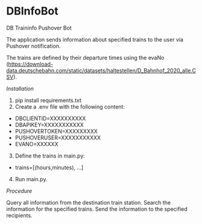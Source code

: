# DBInfoBot
DB Traininfo Pushover Bot

The application sends information about specified trains to the user via Pushover notification.

The trains are defined by their departure times using the evaNo (https://download-data.deutschebahn.com/static/datasets/haltestellen/D_Bahnhof_2020_alle.CSV).

_Installation_

1. pip install requirements.txt
2. Create a .env file with the following content:
- DBCLIENTID=XXXXXXXXXX
- DBAPIKEY=XXXXXXXXXXX
- PUSHOVERTOKEN=XXXXXXXXX
- PUSHOVERUSER=XXXXXXXXXXX
- EVANO=XXXXXX

3. Define the trains in main.py:
- trains=[(hours,minutes), ...]

4. Run main.py.

_Procedure_

Query all information from the destination train station.
Search the information for the specified trains.
Send the information to the specified recipients.
